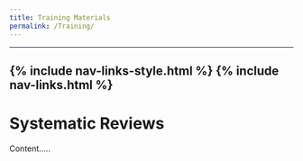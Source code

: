```yaml
---
title: Training Materials
permalink: /Training/
---
```

---
{% include nav-links-style.html %}
{% include nav-links.html %}
---

# Systematic Reviews

Content.....
